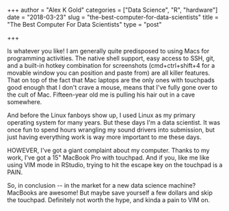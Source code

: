 +++
author = "Alex K Gold"
categories = ["Data Science", "R", "hardware"]
date = "2018-03-23"
slug = "the-best-computer-for-data-scientists"
title = "The Best Computer For Data Scientists"
type = "post"

+++

Is whatever you like! I am generally quite predisposed to using Macs for 
programming activities. The native shell support, easy access to SSH, 
git, and a built-in hotkey combination for screenshots (cmd+ctrl+shift+4 for
a movable window you can position and paste from) are all killer features. That
on top of the fact that Mac laptops are the only ones with touchpads good 
enough that I don't crave a mouse, means that I've fully gone over to the 
cult of Mac. Fifteen-year old me is pulling his hair out in a cave somewhere.

And before the Linux fanboys show up, I used Linux as my primary operating 
system for many years. But these days I'm a data scientist. It was once
fun to spend hours wrangling my sound drivers into submission, but just having
everything work is way more important to me these days.

HOWEVER, I've got a giant complaint about my computer. Thanks to my work, I've 
got a 15" MacBook Pro with touchpad. And if you, like me like using VIM mode
in RStudio, trying to hit the escape key on the touchpad is a PAIN. 

So, in conclusion -- in the market for a new data science machine? MacBooks are
awesome! But maybe save yourself a few dollars and skip the touchpad. Definitely
not worth the hype, and kinda a pain to VIM on.
